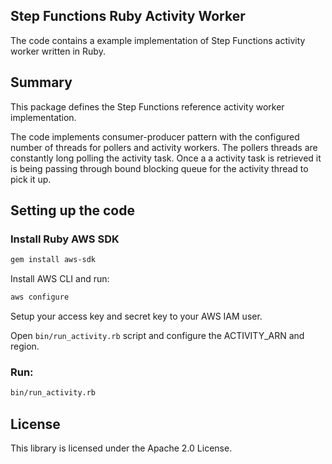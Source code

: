 ## Step Functions Ruby Activity Worker

The code contains a example implementation of Step Functions activity worker written in Ruby.

## Summary

This package defines the Step Functions reference activity worker implementation.

The code implements consumer-producer pattern with the configured number of
threads for pollers and activity workers. The pollers threads are constantly
long polling the activity task. Once a a activity task is retrieved it is being
passing through bound blocking queue for the activity thread to pick it up.

## Setting up the code

### Install Ruby AWS SDK

```bash
gem install aws-sdk
```

Install AWS CLI and run:

```bash
aws configure
```

Setup your access key and secret key to your AWS IAM user.

Open `bin/run_activity.rb` script and configure the ACTIVITY_ARN and region.

### Run:

```bash
bin/run_activity.rb
```

## License

This library is licensed under the Apache 2.0 License. 
